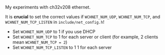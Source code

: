 My experiments with ch32v208 ethernet.

It is **crucial** to set the correct values if `WCHNET_NUM_UDP`, `WCHNET_NUM_TCP`, and `WCHNET_NUM_TCP_LISTEN` in `include/net_config.h`!

* Set `WCHNET_NUM_UDP` to 1 if you use DHCP
* Set `WCHNET_NUM_TCP` to 1 for each server or client (for example, 2 clients mean `WCHNET_NUM_TCP = 2`)
* Set `WCHNET_NUM_TCP_LISTEN` to 1 1 for each server